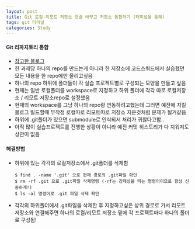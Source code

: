 ```yaml
---
layout: post
title: Git 로컬-리모트 저장소 연결 바꾸고 저장소 통합하기 (터미널을 통해)
tags: git 터미널
categories: Study
---
```


#### Git 리파지토리 통합

- [참고한 블로그](https://zetawiki.com/wiki/%ED%95%98%EC%9C%84_.git_%ED%8F%B4%EB%8D%94_%EB%AA%A8%EB%91%90_%EC%A0%9C%EA%B1%B0)
- 한 과제당 하나의 repo를 만드는게 아니라 한 저장소에 코드스쿼드에서 실습했던 모든 내용을 한 repo에만 올리고싶음
- 하나의 repo 하위에 폴더들이 각 실습 프로젝트별로 구성되는 모양을 만들고 싶음
- 현재는 일반 로컬폴더를 workspace로 지정하고 하위 폴더에 각각 따로 로컬저장소 / 리모트 저장소repo로 설정했음
- 현재의 workspace를 그냥 하나의 repo랑 연동하려고했는데 그러면 예전에 지킬블로그 빌드할때 무작정 로컬따로 리모트따로 저장소 지운것처럼 문제가 될거같음
- 하위에 .git폴더가 있으면 submodule로 인식되서 처리가 귀찮다고함..
- 아직 많이 실습프로젝트를 진행한 상황이 아니라 예전 커밋 히스토리가 다 지워져도 상관이 없음

#### 해결방법

- 하위에 있는 각각의 로컬저장소에서 .git폴더를 삭제함

  ```
  $ find . -name '.git' 으로 현재 경로의 .git파일 확인
  $ rm -rf .git 으로 .git파일 삭제명령 (-rf는 강제성을 띄는 명령어이므로 항상 신중하게!)
  $ ls -al 명령어로 .git 파일 삭제 확인
  ```


- 각각의 하위폴더에서 .git파일을 삭제한 후 지정하고싶은 상위 경로로 가서 리모트 저장소와 연결해주면 하나의 로컬/리모트 저장소 밑에 각 프로젝트마다 하나의 폴더로 구성됨!

